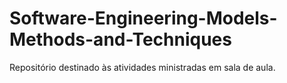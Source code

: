 # Software-Engineering-Models-Methods-and-Techniques
Repositório destinado às atividades ministradas em sala de aula.
